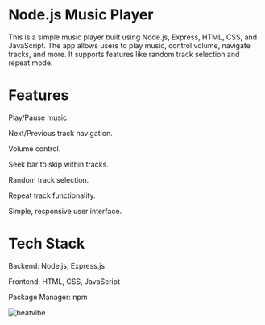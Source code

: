 # Node.js Music Player

This is a simple music player built using Node.js, Express, HTML, CSS, and JavaScript. The app allows users to play music, control volume, navigate tracks, and more. It supports features like random track selection and repeat mode.

# Features

Play/Pause music.

Next/Previous track navigation.

Volume control.

Seek bar to skip within tracks.

Random track selection.

Repeat track functionality.

Simple, responsive user interface.

# Tech Stack

Backend: Node.js, Express.js

Frontend: HTML, CSS, JavaScript

Package Manager: npm

![beatvibe](https://github.com/user-attachments/assets/1cba8e59-4fa0-43f2-8d24-e0c20ccd6b60)

